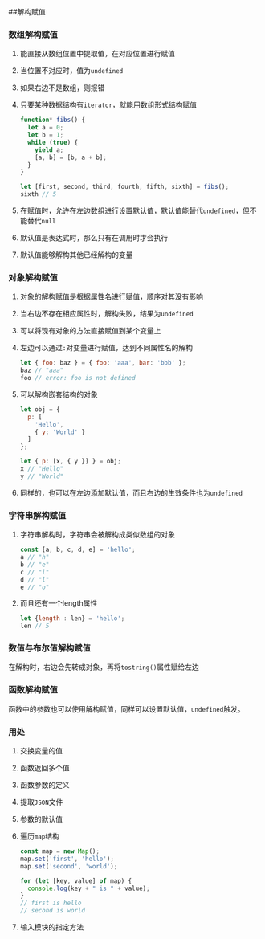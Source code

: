 ##解构赋值

### 数组解构赋值

1. 能直接从数组位置中提取值，在对应位置进行赋值

2. 当位置不对应时，值为`undefined`

3. 如果右边不是数组，则报错

4. 只要某种数据结构有`iterator`，就能用数组形式结构赋值

   ```javascript
   function* fibs() {
     let a = 0;
     let b = 1;
     while (true) {
       yield a;
       [a, b] = [b, a + b];
     }
   }
   
   let [first, second, third, fourth, fifth, sixth] = fibs();
   sixth // 5
   ```

5. 在赋值时，允许在左边数组进行设置默认值，默认值能替代`undefined`，但不能替代`null`

6. 默认值是表达式时，那么只有在调用时才会执行

7. 默认值能够解构其他已经解构的变量



### 对象解构赋值

1. 对象的解构赋值是根据属性名进行赋值，顺序对其没有影响

2. 当右边不存在相应属性时，解构失败，结果为`undefined`

3. 可以将现有对象的方法直接赋值到某个变量上

4. 左边可以通过`:`对变量进行赋值，达到不同属性名的解构

   ```javascript
   let { foo: baz } = { foo: 'aaa', bar: 'bbb' };
   baz // "aaa"
   foo // error: foo is not defined
   ```

   

5. 可以解构嵌套结构的对象

   ```javascript
   let obj = {
     p: [
       'Hello',
       { y: 'World' }
     ]
   };
   
   let { p: [x, { y }] } = obj;
   x // "Hello"
   y // "World"
   ```

6. 同样的，也可以在左边添加默认值，而且右边的生效条件也为`undefined`



### 字符串解构赋值

1. 字符串解构时，字符串会被解构成类似数组的对象

   ```javascript
   const [a, b, c, d, e] = 'hello';
   a // "h"
   b // "e"
   c // "l"
   d // "l"
   e // "o"
   ```

2. 而且还有一个length属性

   ```javascript
   let {length : len} = 'hello';
   len // 5
   ```

   

### 数值与布尔值解构赋值

在解构时，右边会先转成对象，再将`tostring()`属性赋给左边



### 函数解构赋值

函数中的参数也可以使用解构赋值，同样可以设置默认值，`undefined`触发。



### 用处

1. 交换变量的值

2. 函数返回多个值

3. 函数参数的定义

4. 提取`JSON`文件

5. 参数的默认值

6. 遍历`map`结构

   ```javascript
   const map = new Map();
   map.set('first', 'hello');
   map.set('second', 'world');
   
   for (let [key, value] of map) {
     console.log(key + " is " + value);
   }
   // first is hello
   // second is world
   ```

7. 输入模块的指定方法



